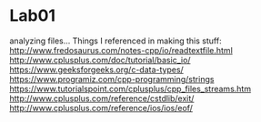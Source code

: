 # Lab01
analyzing files...
Things I referenced in making this stuff:
http://www.fredosaurus.com/notes-cpp/io/readtextfile.html
http://www.cplusplus.com/doc/tutorial/basic_io/
https://www.geeksforgeeks.org/c-data-types/
https://www.programiz.com/cpp-programming/strings
https://www.tutorialspoint.com/cplusplus/cpp_files_streams.htm
http://www.cplusplus.com/reference/cstdlib/exit/
http://www.cplusplus.com/reference/ios/ios/eof/
